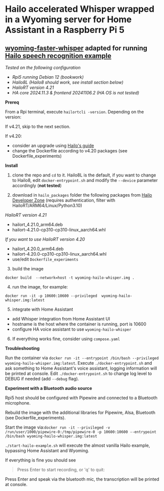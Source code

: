 # Hailo accelerated Whisper wrapped in a Wyoming server for Home Assistant in a Raspberry Pi 5
## [wyoming-faster-whisper]() adapted for running [Hailo speech recognition example](https://github.com/hailo-ai/Hailo-Application-Code-Examples/tree/main/runtime/hailo-8/python/speech_recognition)

*Tested on the following configuration* 
- *Rpi5 running Debian 12 (bookwork)*
- *Hailo8L (Hailo8 should work, see install section below)*
- *HailoRT version 4.21*
- *HA core 2024.11.3 & frontend 20241106.2 (HA OS is not tested)* 

**Prereq**

From a Rpi terminal, execute `hailortcli -version`. Depending on the version:

If v4.21, skip to the next section.

If v4.20:
- consider an upgrade using [Hailo's guide](https://hailo.ai/developer-zone/documentation/hailort-v4-21-0/?sp_referrer=install/install.html#ubuntu-installation)
- change the Dockerfile according to v4.20 packages (see Dockerfile_experiments)

**Install**

1. clone the repo and `cd` to it. Hailo8L is the default, if you want to change to Hailo8, edit `docker-entrypoint.sh` and modify the `--device` parameter accordingly (**not tested**)

2. download in `hailo_packages` folder the following packages from [Hailo Developer Zone](https://hailo.ai/developer-zone/) (requires authentication, filter with HailoRT/ARM64/Linux/Python3.10)

*HailoRT version 4.21* 
- hailort_4.21.0_arm64.deb
- hailort-4.21.0-cp310-cp310-linux_aarch64.whl

*If you want to use HailoRT version 4.20*
- hailort_4.20.0_arm64.deb
- hailort-4.20.0-cp310-cp310-linux_aarch64.whl
- use/edit `Dockerfile_experiments`

3. build the image

`docker build  --network=host -t wyoming-hailo-whisper.img .`

4. run the image, for example:

`docker run -it -p 10600:10600 --privileged  wyoming-hailo-whisper.img:latest`

5. integrate with Home Assistant
- add Whisper integration from Home Assistant UI
- hostname is the host where the container is running, port is 10600
- configure HA voice assistant to use `wyoming-hailo-whisper`

6. If everything works fine, consider using `compose.yaml`

**Troubleshooting**

Run the container via `docker run -it --entrypoint /bin/bash --privileged wyoming-hailo-whisper.img:latest`. Execute `./docker-entrypoint.sh` and ask something to Home Assistant's voice assistant, logging information will be printed at console. Edit `./docker-entrypoint.sh` to change log level to DEBUG if needed (add `--debug` flag).

**Experiment with a Bluetooth audio source**

Rpi5 host should be configured with Pipewire and connected to a Bluetooth microphone.

Rebuild the image with the additional libraries for Pipewire, Alsa, Bluetooth (see Dockerfile_experiments).

Start the image via:`docker run -it --privileged -v /run/user/1000/pipewire-0:/tmp/pipewire-0 -p 10600:10600 --entrypoint /bin/bash wyoming-hailo-whisper.img:latest`

`./start-hailo-example.sh` will execute the almost vanilla Hailo example, bypassing Home Assistant and Wyoming.  

If everything is fine you should see 
>Press Enter to start recording, or 'q' to quit:

Press Enter and speak via the bluetooth mic, the transcription will be printed at console.